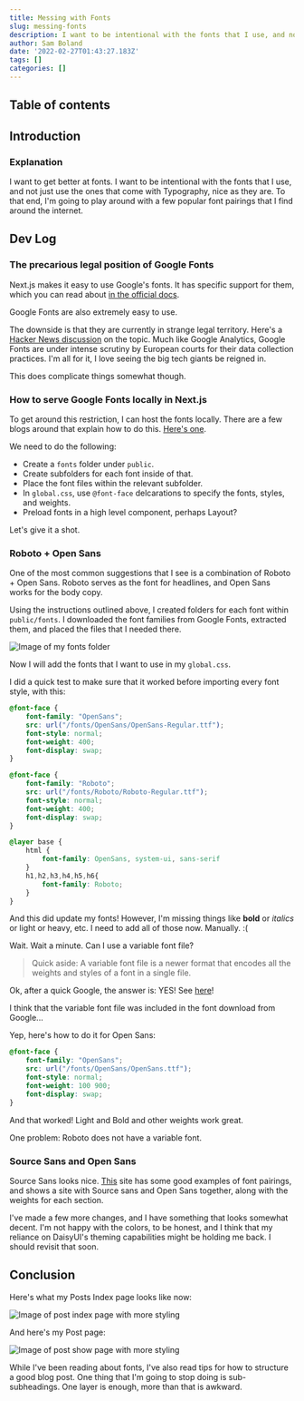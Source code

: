 ```yaml
---
title: Messing with Fonts
slug: messing-fonts
description: I want to be intentional with the fonts that I use, and not just use the ones that come with Typography, nice as they are.
author: Sam Boland
date: '2022-02-27T01:43:27.183Z'
tags: []
categories: []
---
```


## Table of contents

## Introduction

### Explanation

I want to get better at fonts. I want to be intentional with the fonts that I use, and not just use the ones that come with Typography, nice as they are. To that end, I'm going to play around with a few popular font pairings that I find around the internet.

## Dev Log

### The precarious legal position of Google Fonts

Next.js makes it easy to use Google's fonts. It has specific support for them, which you can read about [in the official docs](https://nextjs.org/docs/basic-features/font-optimization).

Google Fonts are also extremely easy to use.

The downside is that they are currently in strange legal territory. Here's a [Hacker News discussion](https://news.ycombinator.com/item?id=30135264) on the topic. Much like Google Analytics, Google Fonts are under intense scrutiny by European courts for their data collection practices. I'm all for it, I love seeing the big tech giants be reigned in.

This does complicate things somewhat though.

### How to serve Google Fonts locally in Next.js

To get around this restriction, I can host the fonts locally. There are a few blogs around that explain how to do this. [Here's one](https://kirazhang.com/posts/nextjs-custom-fonts).

We need to do the following:

- Create a `fonts` folder under `public`.
- Create subfolders for each font inside of that.
- Place the font files within the relevant subfolder.
- In `global.css`, use `@font-face` delcarations to specify the fonts, styles, and weights.
- Preload fonts in a high level component, perhaps Layout?

Let's give it a shot.

### Roboto + Open Sans

One of the most common suggestions that I see is a combination of Roboto + Open Sans. Roboto serves as the font for headlines, and Open Sans works for the body copy.

Using the instructions outlined above, I created folders for each font within `public/fonts`. I downloaded the font families from Google Fonts, extracted them, and placed the files that I needed there.

![Image of my fonts folder](/Screen%20Shot%202022-02-27%20at%2011.15.48%20AM.png)

Now I will add the fonts that I want to use in my `global.css`.

I did a quick test to make sure that it worked before importing every font style, with this:

```css
@font-face {
    font-family: "OpenSans";
    src: url("/fonts/OpenSans/OpenSans-Regular.ttf");
    font-style: normal;
    font-weight: 400;
    font-display: swap;
}

@font-face {
    font-family: "Roboto";
    src: url("/fonts/Roboto/Roboto-Regular.ttf");
    font-style: normal;
    font-weight: 400;
    font-display: swap;
}

@layer base {
    html {
        font-family: OpenSans, system-ui, sans-serif
    }
    h1,h2,h3,h4,h5,h6{
        font-family: Roboto;
    }
}
```

And this did update my fonts! However, I'm missing things like **bold** or *italics* or light or heavy, etc. I need to add all of those now. Manually. :(

Wait. Wait a minute. Can I use a variable font file?

>Quick aside: A variable font file is a newer format that encodes all the weights and styles of a font in a single file.

Ok, after a quick Google, the answer is: YES! See [here](https://www.dharsh.dev/blog/variable-web-fonts-with-nextjs-and-tailwindcss)!

I think that the variable font file was included in the font download from Google...

Yep, here's how to do it for Open Sans:

```css
@font-face {
    font-family: "OpenSans";
    src: url("/fonts/OpenSans/OpenSans.ttf");
    font-style: normal;
    font-weight: 100 900;
    font-display: swap;
}
```

And that worked! Light and Bold and other weights work great.

One problem: Roboto does not have a variable font.

### Source Sans and Open Sans

Source Sans looks nice. [This](https://typ.io/fonts/source_sans_pro/with/open_sans) site has some good examples of font pairings, and shows a site with Source sans and Open Sans together, along with the weights for each section.

I've made a few more changes, and I have something that looks somewhat decent. I'm not happy with the colors, to be honest, and I think that my reliance on DaisyUI's theming capabilities might be holding me back. I should revisit that soon.

## Conclusion

Here's what my Posts Index page looks like now:

![Image of post index page with more styling](/Screen%20Shot%202022-02-28%20at%205.22.48%20PM.png)

And here's my Post page:

![Image of post show page with more styling](/Screen%20Shot%202022-02-28%20at%205.22.42%20PM.png)

While I've been reading about fonts, I've also read tips for how to structure a good blog post. One thing that I'm going to stop doing is sub-subheadings. One layer is enough, more than that is awkward.  
